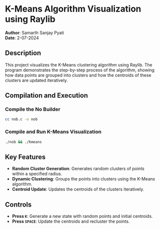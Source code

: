 # K-Means Algorithm Visualization using Raylib

**Author**: Samarth Sanjay Pyati  
**Date**: 2-07-2024

## Description

This project visualizes the K-Means clustering algorithm using Raylib. The program demonstrates the step-by-step process of the algorithm, showing how data points are grouped into clusters and how the centroids of these clusters are updated iteratively.

## Compilation and Execution

### Compile the No Builder

```sh
cc nob.c -o nob
```

### Compile and Run K-Means Visualization

```sh
./nob && ./kmeans
```

## Key Features

- **Random Cluster Generation**: Generates random clusters of points within a specified radius.
- **Dynamic Clustering**: Groups the points into clusters using the K-Means algorithm.
- **Centroid Update**: Updates the centroids of the clusters iteratively.

## Controls

- **Press `K`**: Generate a new state with random points and initial centroids.
- **Press `SPACE`**: Update the centroids and recluster the points.


